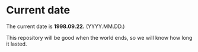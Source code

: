 # Current date

The current date is **1998.09.22.** (YYYY.MM.DD.)

This repository will be good when the world ends, so we will know how long it lasted.